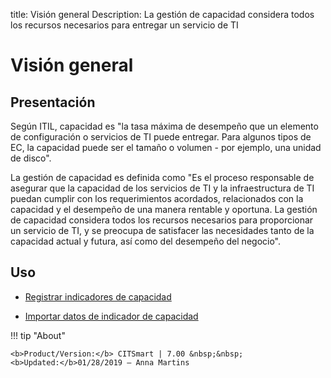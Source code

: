 title: Visión general
Description: La gestión de capacidad considera todos los recursos necesarios para entregar un servicio de TI
# Visión general

Presentación
----------------

Según ITIL, capacidad es "la tasa máxima de desempeño que un elemento de
configuración o servicios de TI puede entregar. Para algunos tipos de EC, la
capacidad puede ser el tamaño o volumen - por ejemplo, una unidad de disco".

La gestión de capacidad es definida como "Es el proceso responsable de asegurar
que la capacidad de los servicios de TI y la infraestructura de TI puedan
cumplir con los requerimientos acordados, relacionados con la capacidad y el
desempeño de una manera rentable y oportuna. La gestión de capacidad considera
todos los recursos necesarios para proporcionar un servicio de TI, y se preocupa
de satisfacer las necesidades tanto de la capacidad actual y futura, así como
del desempeño del negocio".

Uso
-------

- [Registrar indicadores de capacidad](/es-es/citsmart-7/processes/capacity/use/register-capacity-indicators.html)

- [Importar datos de indicador de capacidad](/es-es/citsmart-7/processes/capacity/use/capacity-indicators-data.html)

!!! tip "About"

    <b>Product/Version:</b> CITSmart | 7.00 &nbsp;&nbsp;
    <b>Updated:</b>01/28/2019 – Anna Martins
